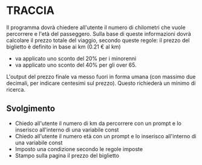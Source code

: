# TRACCIA

Il programma dovrà chiedere all'utente il numero di chilometri che vuole percorrere e l'età del passeggero.
Sulla base di queste informazioni dovrà calcolare il prezzo totale del viaggio, secondo queste regole:
il prezzo del biglietto è definito in base ai km (0.21 € al km)
- va applicato uno sconto del 20% per i minorenni
- va applicato uno sconto del 40% per gli over 65.

L'output del prezzo finale va messo fuori in forma umana (con massimo due decimali, per indicare centesimi sul prezzo). Questo richiederà un minimo di ricerca.

## Svolgimento

- Chiedo all'utente il numero di km da percorrere con un prompt e lo inserisco all'interno di una variabile const
- Chiedo all'utente il numero età con un prompt e lo inserisco all'interno di una variabile const
- Imposto una condizione secondo le regole imposte
- Stampo sulla pagina il prezzo del biglietto